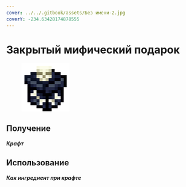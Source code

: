 ```yaml
---
cover: ../../.gitbook/assets/Без имени-2.jpg
coverY: -234.63428174878555
---
```


# Закрытый мифический подарок

<figure><img src="../../.gitbook/assets/gift_mythical_advance_128.png" alt=""><figcaption></figcaption></figure>

## Получение

#### _Крафт_

## Использование

#### _Как ингредиент при крафте_
